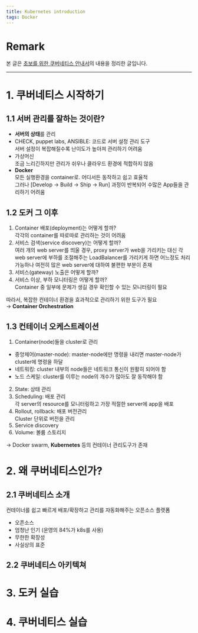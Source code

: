 ```yaml
---
title: Kubernetes introduction
tags: Docker
---
```


# Remark
본 글은 [초보를 위한 쿠버네티스 안내서](https://www.youtube.com/playlist?list=PLIUCBpK1dpsNf1m-2kiosmfn2nXfljQgb)의 내용을 정리한 글입니다.

<!--more-->
---

# 1. 쿠버네티스 시작하기
## 1.1 서버 관리를 잘하는 것이란?
- **서버의 상태**를 관리
- CHECK, puppet labs, ANSIBLE: 코드로 서버 설정 관리 도구 \
서버 설정이 복잡해질수록 난이도가 높아져 관리하기 어려움
- 가상머신 \
조금 느리긴하지만 관리가 쉬우나 클라우드 환경에 적합하지 않음
- **Docker** \
모든 실행환경을 container로. 어디서든 동작하고 쉽고 효율적 \
그러나 [Develop -> Build -> Ship -> Run] 과정이 반복되어 수많은 App들을 관리하기 어려움

## 1.2 도커 그 이후
1. Container 배포(deployment)는 어떻게 할까? \
각각의 container를 따로따로 관리하는 것이 어려움
2. 서비스 검색(service discovery)는 어떻게 할까? \
여러 개의 web server를 띄울 경우, proxy server가 web을 가리키는 대신 각 web  server에 부하를 조절해주는 LoadBalancer를 가리키게 하면 어느정도 처리가능하나 여전히 많은 web server에 대하여 불편한 부분이 존재
3. 서비스(gateway) 노출은 어떻게 할까?
4. 서비스 이상, 부하 모니터링은 어떻게 할까? \
Container 중 일부에 문제가 생길 경우 확인할 수 있는 모니터링이 필요

따라서, 복잡한 컨테이너 환경을 효과적으로 관리하기 위한 도구가 필요 \
→ **Container Orchestration**

## 1.3 컨테이너 오케스트레이션
1. Container(node)들을 cluster로 관리
- 중앙제어(master-node): master-node에만 명령을 내리면 master-node가 cluster에 명령을 하달
- 네트워킹: cluster 내부의 node들은 네트워크 통신이 원활히 되어야 함
- 노드 스케일: cluster를 이루는 node의 개수가 많아도 잘 동작해야 함
2. State: 상태 관리
3. Scheduling: 배포 관리 \
각 server의 resource를 모니터링하고 가장 적절한 server에 app을 배포
4. Rollout, rollback: 배포 버전관리 \
Cluster 단위로 버전을 관리
5. Service discovery
6. Volume: 볼륨 스토리지

→ Docker swarm, **Kubernetes** 등의 컨테이너 관리도구가 존재


# 2. 왜 쿠버네티스인가?
## 2.1 쿠버네티스 소개
컨테이너를 쉽고 빠르게 배포/확장하고 관리를 자동화해주는 오픈소스 플랫폼
- 오픈소스
- 엄청난 인기 (운영의 84%가 k8s를 사용)
- 무한한 확장성
- 사실상의 표준

## 2.2 쿠버네티스 아키텍쳐


# 3. 도커 실습


# 4. 쿠버네티스 실습